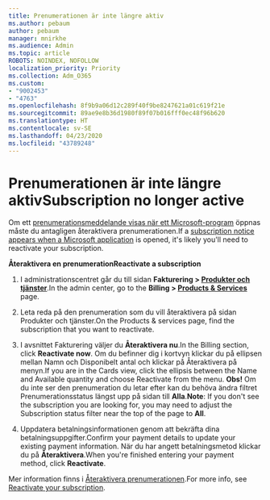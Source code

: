 ```yaml
---
title: Prenumerationen är inte längre aktiv
ms.author: pebaum
author: pebaum
manager: mnirkhe
ms.audience: Admin
ms.topic: article
ROBOTS: NOINDEX, NOFOLLOW
localization_priority: Priority
ms.collection: Adm_O365
ms.custom:
- "9002453"
- "4763"
ms.openlocfilehash: 8f9b9a06d12c289f40f9be8247621a01c619f21e
ms.sourcegitcommit: 89ae9e8b36d1980f89f07b016fff0ec48f96b620
ms.translationtype: HT
ms.contentlocale: sv-SE
ms.lasthandoff: 04/23/2020
ms.locfileid: "43789248"
---
```

# <a name="subscription-no-longer-active"></a><span data-ttu-id="92aab-102">Prenumerationen är inte längre aktiv</span><span class="sxs-lookup"><span data-stu-id="92aab-102">Subscription no longer active</span></span>

<span data-ttu-id="92aab-103">Om ett [prenumerationsmeddelande visas när ett Microsoft-program](https://support.office.com/article/A-subscription-notice-appears-when-I-open-an-Office-365-application-4CABE32C-F594-4C0E-9191-3D3ADE10CCEB) öppnas måste du antagligen återaktivera prenumerationen.</span><span class="sxs-lookup"><span data-stu-id="92aab-103">If a [subscription notice appears when a Microsoft application](https://support.office.com/article/A-subscription-notice-appears-when-I-open-an-Office-365-application-4CABE32C-F594-4C0E-9191-3D3ADE10CCEB) is opened, it's likely you'll need to reactivate your subscription.</span></span>

<span data-ttu-id="92aab-104">**Återaktivera en prenumeration**</span><span class="sxs-lookup"><span data-stu-id="92aab-104">**Reactivate a subscription**</span></span>

1. <span data-ttu-id="92aab-105">I administrationscentret går du till sidan **Fakturering > [Produkter och tjänster](https://go.microsoft.com/fwlink/p/?linkid=842054)**.</span><span class="sxs-lookup"><span data-stu-id="92aab-105">In the admin center, go to the **Billing > [Products & Services](https://go.microsoft.com/fwlink/p/?linkid=842054)** page.</span></span>

2. <span data-ttu-id="92aab-106">Leta reda på den prenumeration som du vill återaktivera på sidan Produkter och tjänster.</span><span class="sxs-lookup"><span data-stu-id="92aab-106">On the Products & services page, find the subscription that you want to reactivate.</span></span>

3. <span data-ttu-id="92aab-107">I avsnittet Fakturering väljer du **Återaktivera nu**.</span><span class="sxs-lookup"><span data-stu-id="92aab-107">In the Billing section, click **Reactivate now**.</span></span>  <span data-ttu-id="92aab-108">Om du befinner dig i kortvyn klickar du på ellipsen mellan Namn och Disponibelt antal och klickar på Återaktivera på menyn.</span><span class="sxs-lookup"><span data-stu-id="92aab-108">If you are in the Cards view, click the ellipsis between the Name and Available quantity and choose Reactivate from the menu.</span></span> <span data-ttu-id="92aab-109">**Obs!** Om du inte ser den prenumeration du letar efter kan du behöva ändra filtret Prenumerationsstatus längst upp på sidan till **Alla**.</span><span class="sxs-lookup"><span data-stu-id="92aab-109">**Note**: If you don't see the subscription you are looking for, you may need to adjust the Subscription status filter near the top of the page to **All**.</span></span>

4. <span data-ttu-id="92aab-110">Uppdatera betalningsinformationen genom att bekräfta dina betalningsuppgifter.</span><span class="sxs-lookup"><span data-stu-id="92aab-110">Confirm your payment details to update your existing payment information.</span></span> <span data-ttu-id="92aab-111">När du har angett betalningsmetod klickar du på **Återaktivera**.</span><span class="sxs-lookup"><span data-stu-id="92aab-111">When you're finished entering your payment method, click **Reactivate**.</span></span>

<span data-ttu-id="92aab-112">Mer information finns i [Återaktivera prenumerationen](https://docs.microsoft.com/office365/admin/subscriptions-and-billing/reactivate-your-subscription).</span><span class="sxs-lookup"><span data-stu-id="92aab-112">For more info, see [Reactivate your subscription](https://docs.microsoft.com/office365/admin/subscriptions-and-billing/reactivate-your-subscription).</span></span> 
